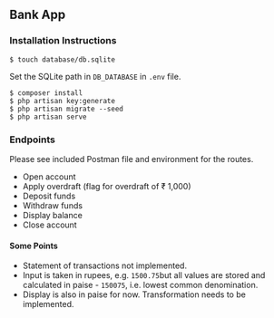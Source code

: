 ## Bank App

### Installation Instructions

````
$ touch database/db.sqlite
````

Set the SQLite path in `DB_DATABASE` in `.env` file.

````
$ composer install
$ php artisan key:generate
$ php artisan migrate --seed
$ php artisan serve
````

### Endpoints

Please see included Postman file and environment for the routes.

* Open account
* Apply overdraft (flag for overdraft of ₹ 1,000)
* Deposit funds
* Withdraw funds
* Display balance
* Close account

#### Some Points

* Statement of transactions not implemented.
* Input is taken in rupees, e.g. `1500.75`but all values are stored and calculated in paise - `150075`, i.e. lowest common denomination.
* Display is also in paise for now. Transformation needs to be implemented.
